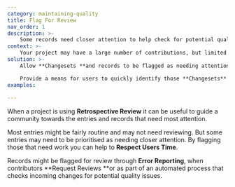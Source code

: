 ```yaml
---
category: maintaining-quality
title: Flag For Review
nav_order: 1
description: >-
    Some records need closer attention to help check for potential quality issues.
context: >-
    Your project may have a large number of contributions, but limited capacity to review them all. Your project does not require Mandatory Review, but you need a way of bringing potential problems to a reviewer’s or the community’s attention. 
solution: >-
    Allow **Changesets **and records to be flagged as needing attention to encourage **Retrospective Review** by the community. 

    Provide a means for users to quickly identify those **Changesets** or records that have been flagged, e.g. by providing a list or by clearly displaying a status indicator against a record.
examples:
    
---
```


When a project is using **Retrospective Review** it can be useful to guide a community towards the entries and records that need most attention.

Most entries might be fairly routine and may not need reviewing. But some entries may need to be prioritised as needing closer attention. By flagging those that need work you can help to **Respect Users Time**.

Records might be flagged for review through **Error Reporting**, when contributors **Request Reviews **or as part of an automated process that checks incoming changes for potential quality issues.
